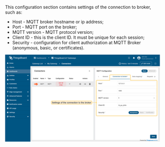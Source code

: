 This configuration section contains settings of the connection to broker, such as:

- Host - MQTT broker hostname or ip address;
- Port - MQTT port on the broker;
- MQTT version - MQTT protocol version;
- Client ID - this is the client ID. It must be unique for each session;
- Security - configuration for client authorization at MQTT Broker (anonymous, basic, or certificates).

![image](/images/gateway/mqtt-connector/connection-to-broker-basic-section-1-ce.png)